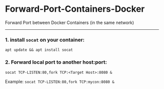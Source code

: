 # Forward-Port-Containers-Docker
Forward Port between Docker Containers (in the same network)

---

### 1. install `socat` on your container:

  ``` apt update && apt install socat ```
  
### 2. Forward local port to another host:port:

``` socat TCP-LISTEN:80,fork TCP:<Target Host>:8080 & ```

Example:
``` socat TCP-LISTEN:80,fork TCP:mycon:8080 & ```
